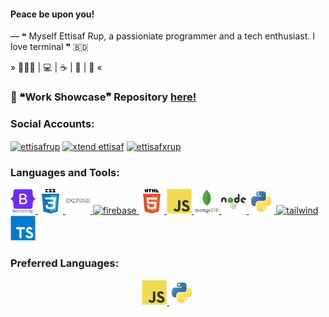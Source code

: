 #### Peace be upon you!
 — ❝ Myself Ettisaf Rup, a passioniate programmer and a tech enthusiast. I love terminal ❞ 🇧🇩
 
» 👨🏻‍🎓 | 💻 | ☕ | 🎵 | 📘 «

<h3 align="left"><strong>🔰</strong> ❝Work Showcase❞ Repository <a href="https://github.com/EttisafRup/showcase/" target="blank">here!</a>
</h3>

<h3 align="left">Social Accounts:</h3>
<p align="left">
<a href="https://github.com/ettisafxrup" target="blank"><img align="center" src="https://raw.githubusercontent.com/rahuldkjain/github-profile-readme-generator/master/src/images/icons/Social/twitter.svg" alt="ettisafrup" height="30" width="40" /></a>
<a href="https://facebook.com/ettisafxrup" target="blank"><img align="center" src="https://raw.githubusercontent.com/rahuldkjain/github-profile-readme-generator/master/src/images/icons/Social/facebook.svg" alt="xtend ettisaf" height="30" width="40" /></a>
<a href="https://linkedin.com/in/ettisafxrup" target="blank"><img align="center" src="https://www.bing.com/images/search?view=detailV2&ccid=P%2fz8uTsV&id=9ADFDE88865C41BF921DB4B43831E116A488D3F6&thid=OIP.P_z8uTsVJ8tmPn2prJwOpQHaHa&mediaurl=https%3a%2f%2fpngimg.com%2fuploads%2flinkedIn%2flinkedIn_PNG7.png&cdnurl=https%3a%2f%2fth.bing.com%2fth%2fid%2fR.3ffcfcb93b1527cb663e7da9ac9c0ea5%3frik%3d9tOIpBbhMTi0tA%26pid%3dImgRaw%26r%3d0&exph=2000&expw=2000&q=linkedin+img&simid=608039294215996327&FORM=IRPRST&ck=4C08CB366DC73C712110715BD24D8E1F&selectedIndex=0&itb=0" alt="ettisafxrup" height="30" width="40" /></a>
</p>


<h3 align="left">Languages and Tools:</h3>
<p align="left"> <a href="https://getbootstrap.com" target="_blank" rel="noreferrer"> <img src="https://raw.githubusercontent.com/devicons/devicon/master/icons/bootstrap/bootstrap-plain-wordmark.svg" alt="bootstrap" width="40" height="40"/> </a> <a href="https://www.w3schools.com/css/" target="_blank" rel="noreferrer"> <img src="https://raw.githubusercontent.com/devicons/devicon/master/icons/css3/css3-original-wordmark.svg" alt="css3" width="40" height="40"/> </a> <a href="https://expressjs.com" target="_blank" rel="noreferrer"> <img src="https://raw.githubusercontent.com/devicons/devicon/master/icons/express/express-original-wordmark.svg" alt="express" width="40" height="40"/> </a> <a href="https://firebase.google.com/" target="_blank" rel="noreferrer"> <img src="https://www.vectorlogo.zone/logos/firebase/firebase-icon.svg" alt="firebase" width="40" height="40"/> </a> <a href="https://www.w3.org/html/" target="_blank" rel="noreferrer"> <img src="https://raw.githubusercontent.com/devicons/devicon/master/icons/html5/html5-original-wordmark.svg" alt="html5" width="40" height="40"/> </a> <a href="https://developer.mozilla.org/en-US/docs/Web/JavaScript" target="_blank" rel="noreferrer"> <img src="https://raw.githubusercontent.com/devicons/devicon/master/icons/javascript/javascript-original.svg" alt="javascript" width="40" height="40"/> </a> <a href="https://www.mongodb.com/" target="_blank" rel="noreferrer"> <img src="https://raw.githubusercontent.com/devicons/devicon/master/icons/mongodb/mongodb-original-wordmark.svg" alt="mongodb" width="40" height="40"/> </a> <a href="https://nodejs.org" target="_blank" rel="noreferrer"> <img src="https://raw.githubusercontent.com/devicons/devicon/master/icons/nodejs/nodejs-original-wordmark.svg" alt="nodejs" width="40" height="40"/> </a> <a href="https://www.python.org" target="_blank" rel="noreferrer"> <img src="https://raw.githubusercontent.com/devicons/devicon/master/icons/python/python-original.svg" alt="python" width="40" height="40"/> </a> <a href="https://tailwindcss.com/" target="_blank" rel="noreferrer"> <img src="https://www.vectorlogo.zone/logos/tailwindcss/tailwindcss-icon.svg" alt="tailwind" width="40" height="40"/> </a> <a href="https://www.typescriptlang.org/" target="_blank" rel="noreferrer"> <img src="https://raw.githubusercontent.com/devicons/devicon/master/icons/typescript/typescript-original.svg" alt="typescript" width="40" height="40"/> </a> </p>

<h3 align="left">Preferred Languages:</h3>
<center>
 <a href="https://developer.mozilla.org/en-US/docs/Web/JavaScript" target="_blank" rel="noreferrer"> <img src="https://raw.githubusercontent.com/devicons/devicon/master/icons/javascript/javascript-original.svg" alt="javascript" width="40" height="40"/> </a>
  <a href="https://www.python.org" target="_blank" rel="noreferrer"> <img src="https://raw.githubusercontent.com/devicons/devicon/master/icons/python/python-original.svg" alt="python" width="40" height="40"/> </a> 
</center>

